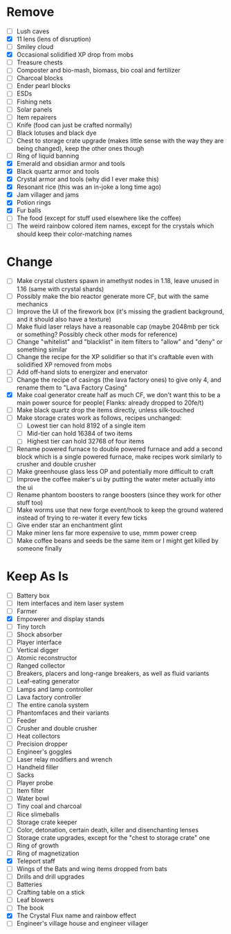 # Remove
- [ ] Lush caves
- [x] 11 lens (lens of disruption)
- [ ] Smiley cloud
- [x] Occasional solidified XP drop from mobs
- [ ] Treasure chests
- [ ] Composter and bio-mash, biomass, bio coal and fertilizer
- [ ] Charcoal blocks
- [ ] Ender pearl blocks
- [ ] ESDs
- [ ] Fishing nets
- [ ] Solar panels
- [ ] Item repairers
- [ ] Knife (food can just be crafted normally)
- [ ] Black lotuses and black dye
- [ ] Chest to storage crate upgrade (makes little sense with the way they are being changed), keep the other ones though
- [ ] Ring of liquid banning
- [x] Emerald and obsidian armor and tools
- [x] Black quartz armor and tools
- [x] Crystal armor and tools (why did I ever make this)
- [x] Resonant rice (this was an in-joke a long time ago)
- [x] Jam villager and jams
- [x] Potion rings
- [x] Fur balls
- [ ] The food (except for stuff used elsewhere like the coffee)
- [ ] The weird rainbow colored item names, except for the crystals which should keep their color-matching names

# Change
- [ ] Make crystal clusters spawn in amethyst nodes in 1.18, leave unused in 1.16 (same with crystal shards)
- [ ] Possibly make the bio reactor generate more CF, but with the same mechanics
- [ ] Improve the UI of the firework box (it's missing the gradient background, and it should also have a texture)
- [ ] Make fluid laser relays have a reasonable cap (maybe 2048mb per tick or something? Possibly check other mods for reference)
- [ ] Change "whitelist" and "blacklist" in item filters to "allow" and "deny" or something similar
- [ ] Change the recipe for the XP solidifier so that it's craftable even with solidified XP removed from mobs
- [ ] Add off-hand slots to energizer and enervator
- [ ] Change the recipe of casings (the lava factory ones) to give only 4, and rename them to "Lava Factory Casing"
- [x] Make coal generator create half as much CF, we don't want this to be a main power source for people( Flanks: already dropped to 20fe/t)
- [ ] Make black quartz drop the items directly, unless silk-touched
- [ ] Make storage crates work as follows, recipes unchanged:
  - [ ] Lowest tier can hold 8192 of a single item
  - [ ] Mid-tier can hold 16384 of two items
  - [ ] Highest tier can hold 32768 of four items
- [ ] Rename powered furnace to double powered furnace and add a second block which is a single powered furnace, make recipes work similarly to crusher and double crusher
- [ ] Make greenhouse glass less OP and potentially more difficult to craft
- [ ] Improve the coffee maker's ui by putting the water meter actually into the ui
- [ ] Rename phantom boosters to range boosters (since they work for other stuff too)
- [ ] Make worms use that new forge event/hook to keep the ground watered instead of trying to re-water it every few ticks
- [ ] Give ender star an enchantment glint
- [ ] Make miner lens far more expensive to use, mmm power creep
- [ ] Make coffee beans and seeds be the same item or I might get killed by someone finally

# Keep As Is
- [ ] Battery box
- [ ] Item interfaces and item laser system
- [ ] Farmer
- [x] Empowerer and display stands
- [ ] Tiny torch
- [ ] Shock absorber
- [ ] Player interface
- [ ] Vertical digger
- [ ] Atomic reconstructor
- [ ] Ranged collector
- [ ] Breakers, placers and long-range breakers, as well as fluid variants
- [ ] Leaf-eating generator
- [ ] Lamps and lamp controller
- [ ] Lava factory controller
- [ ] The entire canola system
- [ ] Phantomfaces and their variants
- [ ] Feeder
- [ ] Crusher and double crusher
- [ ] Heat collectors
- [ ] Precision dropper
- [ ] Engineer's goggles
- [ ] Laser relay modifiers and wrench
- [ ] Handheld filler
- [ ] Sacks
- [ ] Player probe
- [ ] Item filter
- [ ] Water bowl
- [ ] Tiny coal and charcoal
- [ ] Rice slimeballs
- [ ] Storage crate keeper
- [ ] Color, detonation, certain death, killer and disenchanting lenses
- [ ] Storage crate upgrades, except for the "chest to storage crate" one
- [ ] Ring of growth
- [ ] Ring of magnetization
- [x] Teleport staff
- [ ] Wings of the Bats and wing items dropped from bats
- [ ] Drills and drill upgrades
- [ ] Batteries
- [ ] Crafting table on a stick
- [ ] Leaf blowers
- [ ] The book
- [x] The Crystal Flux name and rainbow effect
- [ ] Engineer's village house and engineer villager